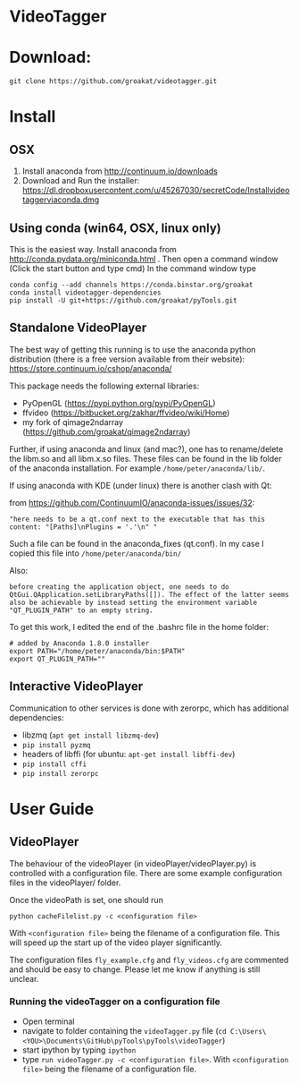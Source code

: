 VideoTagger
===========

# Download:

    git clone https://github.com/groakat/videotagger.git


# Install

## OSX
1. Install anaconda from http://continuum.io/downloads
2. Download and Run the installer:
https://dl.dropboxusercontent.com/u/45267030/secretCode/Installvideotaggerviaconda.dmg

## Using conda (win64, OSX, linux only)
This is the easiest way. Install anaconda from http://conda.pydata.org/miniconda.html . Then open a command window (Click the start button and type cmd) 
In the command window type

    conda config --add channels https://conda.binstar.org/groakat
    conda install videotagger-dependencies
    pip install -U git+https://github.com/groakat/pyTools.git



## Standalone VideoPlayer


The best way of getting this running is to use the anaconda python distribution (there is a free version available from their website):
https://store.continuum.io/cshop/anaconda/


This package needs the following external libraries:

* PyOpenGL (https://pypi.python.org/pypi/PyOpenGL)
* ffvideo (https://bitbucket.org/zakhar/ffvideo/wiki/Home)
* my fork of qimage2ndarray (https://github.com/groakat/qimage2ndarray)


Further, if using anaconda and linux (and mac?), one has to rename/delete the libm.so and all libm.x.so files. These files can be found in the lib folder of the anaconda installation. For example `/home/peter/anaconda/lib/`.
  
If using anaconda with KDE (under linux) there is another clash with Qt:

from https://github.com/ContinuumIO/anaconda-issues/issues/32:

    "here needs to be a qt.conf next to the executable that has this content: "[Paths]\nPlugins = '.'\n" "
  
Such a file can be found in the anaconda_fixes (qt.conf). In my case I copied this file into `/home/peter/anaconda/bin/`

Also:

    before creating the application object, one needs to do QtGui.QApplication.setLibraryPaths([]). The effect of the latter seems also be achievable by instead setting the environment variable "QT_PLUGIN_PATH" to an empty string.
  
To get this work, I edited the end of the .bashrc file in the home folder:

    # added by Anaconda 1.8.0 installer
    export PATH="/home/peter/anaconda/bin:$PATH"
    export QT_PLUGIN_PATH=""
    

## Interactive VideoPlayer
Communication to other services is done with zerorpc, which has additional dependencies:


* libzmq (`apt get install libzmq-dev`)
* `pip install pyzmq`
* headers of libffi (for ubuntu: `apt-get install libffi-dev`)
* `pip install cffi`
* `pip install zerorpc`
  
# User Guide

## VideoPlayer


The behaviour of the videoPlayer (in videoPlayer/videoPlayer.py) is controlled with a configuration file. There are some example configuration files in the videoPlayer/ folder. 

Once the videoPath is set, one should run

    python cacheFilelist.py -c <configuration file>
  
With `<configuration file>` being the filename of a configuration file. This will speed up the start up of the video player significantly.


The configuration files `fly_example.cfg` and `fly_videos.cfg` are commented and should be easy to change. Please let me know if anything is still unclear.

### Running the videoTagger on a configuration file

- Open terminal
- navigate to folder containing the `videoTagger.py` file (`cd C:\Users\<YOU>\Documents\GitHub\pyTools\pyTools\videoTagger`)
- start ipython by typing `ipython`
- type `run videoTagger.py -c <configuration file>`. With `<configuration file>` being the filename of a configuration file.

